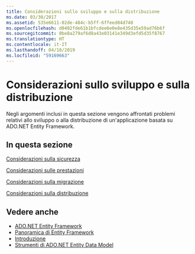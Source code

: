 ```yaml
---
title: Considerazioni sullo sviluppo e sulla distribuzione
ms.date: 03/30/2017
ms.assetid: 535e6611-02de-484c-b5ff-6ffeed04d740
ms.openlocfilehash: d0402fde61b1bfcdee6e0e8e435d35e59ad76b6f
ms.sourcegitcommit: 0be8a279af6d8a43e03141e349d3efd5d35f8767
ms.translationtype: HT
ms.contentlocale: it-IT
ms.lasthandoff: 04/18/2019
ms.locfileid: "59169663"
---
```

# <a name="development-and-deployment-considerations"></a>Considerazioni sullo sviluppo e sulla distribuzione
Negli argomenti inclusi in questa sezione vengono affrontati problemi relativi allo sviluppo o alla distribuzione di un'applicazione basata su ADO.NET Entity Framework.  
  
## <a name="in-this-section"></a>In questa sezione  
 [Considerazioni sulla sicurezza](../../../../../docs/framework/data/adonet/ef/security-considerations.md)  
  
 [Considerazioni sulle prestazioni](../../../../../docs/framework/data/adonet/ef/performance-considerations.md)  
  
 [Considerazioni sulla migrazione](../../../../../docs/framework/data/adonet/ef/migration-considerations.md)  
  
 [Considerazioni sulla distribuzione](../../../../../docs/framework/data/adonet/ef/deployment-considerations.md)  
  
## <a name="see-also"></a>Vedere anche

- [ADO.NET Entity Framework](../../../../../docs/framework/data/adonet/ef/index.md)
- [Panoramica di Entity Framework](../../../../../docs/framework/data/adonet/ef/overview.md)
- [Introduzione](../../../../../docs/framework/data/adonet/ef/getting-started.md)
- [Strumenti di ADO.NET Entity Data Model](https://docs.microsoft.com/previous-versions/dotnet/netframework-4.0/bb399249(v=vs.100))
